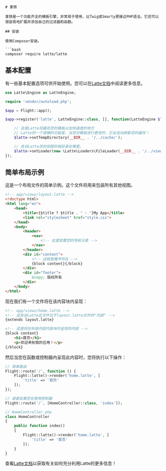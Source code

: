 ```zh
# 拿铁

拿铁是一个功能齐全的模板引擎，非常易于使用，比Twig或Smarty更接近PHP语法。它还可以很容易地扩展并添加自己的过滤器和函数。

## 安装

使用Composer安装。

```bash
composer require latte/latte
```

## 基本配置

有一些基本配置选项可供开始使用。您可以在[Latte文档](https://latte.nette.org/en/guide)中阅读更多信息。

```php
use Latte\Engine as LatteEngine;

require 'vendor/autoload.php';

$app = Flight::app();

$app->register('latte', LatteEngine::class, [], function(LatteEngine $latte) use ($app) {

	// 这是Latte将缓存您的模板以加快速度的地方
	// Latte的一个很棒的功能是，当您对模板进行更改时，它会自动刷新您的缓存！
	$latte->setTempDirectory(__DIR__ . '/../cache/');

	// 告诉Latte您的视图的根目录在哪里。
	$latte->setLoader(new \Latte\Loaders\FileLoader(__DIR__ . '/../views/'));
});
```

## 简单布局示例

这是一个布局文件的简单示例。这个文件将用来包装所有其他视图。

```html
<!-- app/views/layout.latte -->
<!doctype html>
<html lang="en">
	<head>
		<title>{$title ? $title . ' - '}My App</title>
		<link rel="stylesheet" href="style.css">
	</head>
	<body>
		<header>
			<nav>
				<!-- 这里放置您的导航元素 -->
			</nav>
		</header>
		<div id="content">
			<!-- 这就是魔术所在 -->
			{block content}{/block}
		</div>
		<div id="footer">
			&copy; 版权所有
		</div>
	</body>
</html>
```

现在我们有一个文件将在该内容块内呈现：

```html
<!-- app/views/home.latte -->
<!-- 这告诉Latte此文件位于layout.latte文件的"内部" -->
{extends layout.latte}

<!-- 这是将在布局内部内容块内呈现的内容 -->
{block content}
	<h1>首页</h1>
	<p>欢迎来到我的应用！</p>
{/block}
```

然后当您在函数或控制器内呈现此内容时，您将执行以下操作：

```php
// 简单路由
Flight::route('/', function () {
	Flight::latte()->render('home.latte', [
		'title' => '首页'
	]);
});

// 或者如果您在使用控制器
Flight::route('/', [HomeController::class, 'index']);

// HomeController.php
class HomeController
{
	public function index()
	{
		Flight::latte()->render('home.latte', [
			'title' => '首页'
		]);
	}
}
```

查看[Latte文档](https://latte.nette.org/en/guide)以获取有关如何充分利用Latte的更多信息！
```